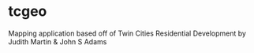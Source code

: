 tcgeo
=====

Mapping application based off of Twin Cities Residential Development by Judith Martin &amp; John S Adams
